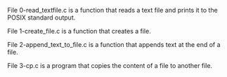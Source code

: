 File 0-read_textfile.c is a function that reads a text file and prints it to the
POSIX standard output.

File 1-create_file.c is a function that creates a file.

File 2-append_text_to_file.c is a function that appends text at the end of a
file.

File 3-cp.c is a program that copies the content of a file to another file.

